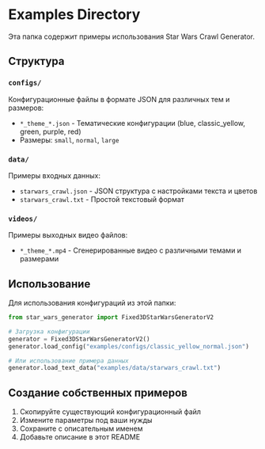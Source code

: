 # Examples Directory

Эта папка содержит примеры использования Star Wars Crawl Generator.

## Структура

### `configs/`
Конфигурационные файлы в формате JSON для различных тем и размеров:
- `*_theme_*.json` - Тематические конфигурации (blue, classic_yellow, green, purple, red)
- Размеры: `small`, `normal`, `large`

### `data/`
Примеры входных данных:
- `starwars_crawl.json` - JSON структура с настройками текста и цветов
- `starwars_crawl.txt` - Простой текстовый формат

### `videos/`
Примеры выходных видео файлов:
- `*_theme_*.mp4` - Сгенерированные видео с различными темами и размерами

## Использование

Для использования конфигураций из этой папки:

```python
from star_wars_generator import Fixed3DStarWarsGeneratorV2

# Загрузка конфигурации
generator = Fixed3DStarWarsGeneratorV2()
generator.load_config("examples/configs/classic_yellow_normal.json")

# Или использование примера данных
generator.load_text_data("examples/data/starwars_crawl.txt")
```

## Создание собственных примеров

1. Скопируйте существующий конфигурационный файл
2. Измените параметры под ваши нужды
3. Сохраните с описательным именем
4. Добавьте описание в этот README
